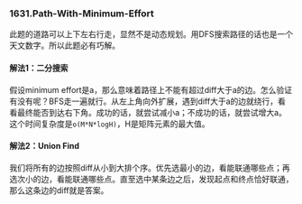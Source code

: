 ### 1631.Path-With-Minimum-Effort

此题的道路可以上下左右行走，显然不是动态规划。用DFS搜索路径的话也是一个天文数字。所以此题必有巧解。

#### 解法1：二分搜索
假设minimum effort是a，那么意味着路径上不能有超过diff大于a的边。怎么验证有没有呢？BFS走一遍就行。从左上角向外扩展，遇到diff大于a的边就绕行，看看最终能否到达右下角。成功的话，就尝试减小a；不成功的话，就尝试增大a。这个时间复杂度是```o(M*N*logH)```，H是矩阵元素的最大值。

#### 解法2：Union Find
我们将所有的边按照diff从小到大排个序。优先选最小的边，看能联通哪些点；再选次小的边，看能联通哪些点。直至选中某条边之后，发现起点和终点恰好联通，那么这条边的diff就是答案。
